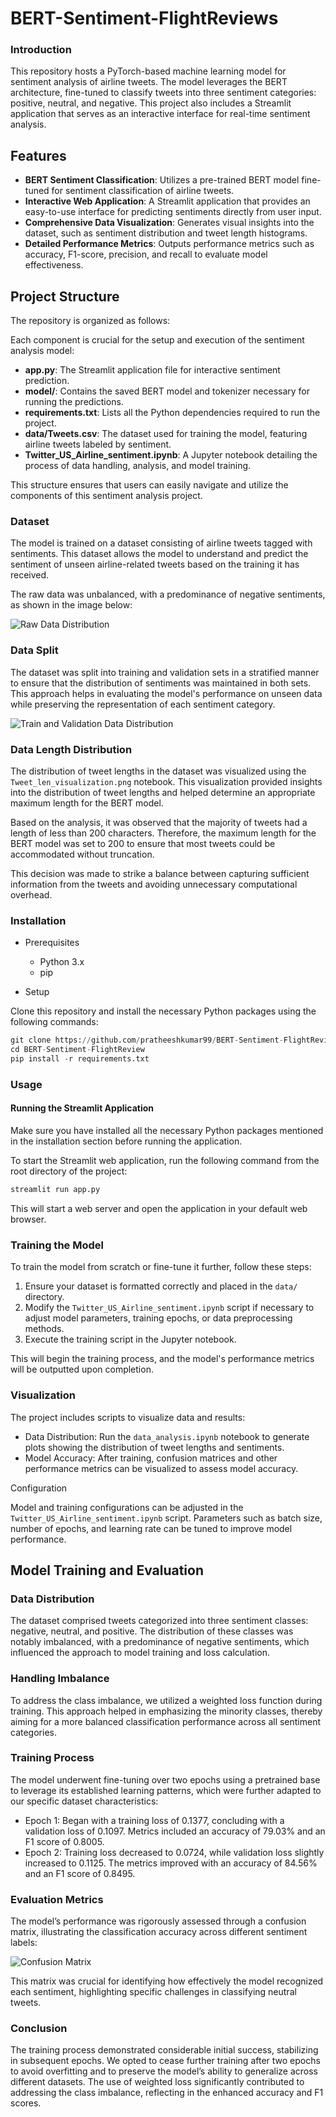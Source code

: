# BERT-Sentiment-FlightReviews




### Introduction

This repository hosts a PyTorch-based machine learning model for sentiment analysis of airline tweets. The model leverages the BERT architecture, fine-tuned to classify tweets into three sentiment categories: positive, neutral, and negative. This project also includes a Streamlit application that serves as an interactive interface for real-time sentiment analysis.

## Features

- **BERT Sentiment Classification**: Utilizes a pre-trained BERT model fine-tuned for sentiment classification of airline tweets.
- **Interactive Web Application**: A Streamlit application that provides an easy-to-use interface for predicting sentiments directly from user input.
- **Comprehensive Data Visualization**: Generates visual insights into the dataset, such as sentiment distribution and tweet length histograms.
- **Detailed Performance Metrics**: Outputs performance metrics such as accuracy, F1-score, precision, and recall to evaluate model effectiveness.

## Project Structure

The repository is organized as follows:

Each component is crucial for the setup and execution of the sentiment analysis model:
- **app.py**: The Streamlit application file for interactive sentiment prediction.
- **model/**: Contains the saved BERT model and tokenizer necessary for running the predictions.
- **requirements.txt**: Lists all the Python dependencies required to run the project.
- **data/Tweets.csv**: The dataset used for training the model, featuring airline tweets labeled by sentiment.
- **Twitter_US_Airline_sentiment.ipynb**: A Jupyter notebook detailing the process of data handling, analysis, and model training.

This structure ensures that users can easily navigate and utilize the components of this sentiment analysis project.

### Dataset

The model is trained on a dataset consisting of airline tweets tagged with sentiments. This dataset allows the model to understand and predict the sentiment of unseen airline-related tweets based on the training it has received.

The raw data was unbalanced, with a predominance of negative sentiments, as shown in the image below:

![Raw Data Distribution](Images/Raw_data_distribution.png)


### Data Split

The dataset was split into training and validation sets in a stratified manner to ensure that the distribution of sentiments was maintained in both sets. This approach helps in evaluating the model's performance on unseen data while preserving the representation of each sentiment category.

![Train and Validation Data Distribution](Images/Train_val_data_distribution.png)


### Data Length Distribution

The distribution of tweet lengths in the dataset was visualized using the `Tweet_len_visualization.png` notebook. This visualization provided insights into the distribution of tweet lengths and helped determine an appropriate maximum length for the BERT model.

Based on the analysis, it was observed that the majority of tweets had a length of less than 200 characters. Therefore, the maximum length for the BERT model was set to 200 to ensure that most tweets could be accommodated without truncation.

This decision was made to strike a balance between capturing sufficient information from the tweets and avoiding unnecessary computational overhead.

### Installation

- Prerequisites
    - Python 3.x
    - pip

- Setup

Clone this repository and install the necessary Python packages using the following commands:

```python
git clone https://github.com/pratheeshkumar99/BERT-Sentiment-FlightReview.git
cd BERT-Sentiment-FlightReview
pip install -r requirements.txt
```

### Usage

#### Running the Streamlit Application

Make sure you have installed all the necessary Python packages mentioned in the installation section before running the application.

To start the Streamlit web application, run the following command from the root directory of the project:

```bash
streamlit run app.py
```

This will start a web server and open the application in your default web browser.

### Training the Model

To train the model from scratch or fine-tune it further, follow these steps:

1. Ensure your dataset is formatted correctly and placed in the `data/` directory.
2. Modify the `Twitter_US_Airline_sentiment.ipynb` script if necessary to adjust model parameters, training epochs, or data preprocessing methods.
3. Execute the training script in the Jupyter notebook.

This will begin the training process, and the model's performance metrics will be outputted upon completion.

### Visualization

The project includes scripts to visualize data and results:

- Data Distribution: Run the `data_analysis.ipynb` notebook to generate plots showing the distribution of tweet lengths and sentiments.
- Model Accuracy: After training, confusion matrices and other performance metrics can be visualized to assess model accuracy.

Configuration

Model and training configurations can be adjusted in the `Twitter_US_Airline_sentiment.ipynb` script. Parameters such as batch size, number of epochs, and learning rate can be tuned to improve model performance.


## Model Training and Evaluation

### Data Distribution

The dataset comprised tweets categorized into three sentiment classes: negative, neutral, and positive. The distribution of these classes was notably imbalanced, with a predominance of negative sentiments, which influenced the approach to model training and loss calculation.



### Handling Imbalance

To address the class imbalance, we utilized a weighted loss function during training. This approach helped in emphasizing the minority classes, thereby aiming for a more balanced classification performance across all sentiment categories.

### Training Process

The model underwent fine-tuning over two epochs using a pretrained base to leverage its established learning patterns, which were further adapted to our specific dataset characteristics:

- Epoch 1: Began with a training loss of 0.1377, concluding with a validation loss of 0.1097. Metrics included an accuracy of 79.03% and an F1 score of 0.8005.
- Epoch 2: Training loss decreased to 0.0724, while validation loss slightly increased to 0.1125. The metrics improved with an accuracy of 84.56% and an F1 score of 0.8495.

### Evaluation Metrics

The model’s performance was rigorously assessed through a confusion matrix, illustrating the classification accuracy across different sentiment labels:

![Confusion Matrix](Images/confusion_matrix.png)

This matrix was crucial for identifying how effectively the model recognized each sentiment, highlighting specific challenges in classifying neutral tweets.

### Conclusion

The training process demonstrated considerable initial success, stabilizing in subsequent epochs. We opted to cease further training after two epochs to avoid overfitting and to preserve the model’s ability to generalize across different datasets. The use of weighted loss significantly contributed to addressing the class imbalance, reflecting in the enhanced accuracy and F1 scores.
